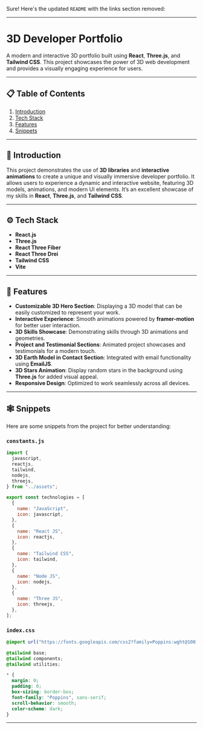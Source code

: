 Sure! Here's the updated `README` with the links section removed:

---

# 3D Developer Portfolio

A modern and interactive 3D portfolio built using **React**, **Three.js**, and **Tailwind CSS**. This project showcases the power of 3D web development and provides a visually engaging experience for users.

---

## 📋 Table of Contents

1. [Introduction](#introduction)
2. [Tech Stack](#tech-stack)
3. [Features](#features)
4. [Snippets](#snippets)

---

## 🤖 Introduction

This project demonstrates the use of **3D libraries** and **interactive animations** to create a unique and visually immersive developer portfolio. It allows users to experience a dynamic and interactive website, featuring 3D models, animations, and modern UI elements. It’s an excellent showcase of my skills in **React**, **Three.js**, and **Tailwind CSS**.

---

## ⚙️ Tech Stack

- **React.js**
- **Three.js**
- **React Three Fiber**
- **React Three Drei**
- **Tailwind CSS**
- **Vite**

---

## 🔋 Features

- **Customizable 3D Hero Section**: Displaying a 3D model that can be easily customized to represent your work.
- **Interactive Experience**: Smooth animations powered by **framer-motion** for better user interaction.
- **3D Skills Showcase**: Demonstrating skills through 3D animations and geometries.
- **Project and Testimonial Sections**: Animated project showcases and testimonials for a modern touch.
- **3D Earth Model in Contact Section**: Integrated with email functionality using **EmailJS**.
- **3D Stars Animation**: Display random stars in the background using **Three.js** for added visual appeal.
- **Responsive Design**: Optimized to work seamlessly across all devices.

---

## 🕸️ Snippets

Here are some snippets from the project for better understanding:

### `constants.js`

```javascript
import {
  javascript,
  reactjs,
  tailwind,
  nodejs,
  threejs,
} from "../assets";

export const technologies = [
  {
    name: "JavaScript",
    icon: javascript,
  },
  {
    name: "React JS",
    icon: reactjs,
  },
  {
    name: "Tailwind CSS",
    icon: tailwind,
  },
  {
    name: "Node JS",
    icon: nodejs,
  },
  {
    name: "Three JS",
    icon: threejs,
  },
];
```

### `index.css`

```css
@import url("https://fonts.googleapis.com/css2?family=Poppins:wght@100;200;300;400;500;600;700;800;900&display=swap");

@tailwind base;
@tailwind components;
@tailwind utilities;

* {
  margin: 0;
  padding: 0;
  box-sizing: border-box;
  font-family: "Poppins", sans-serif;
  scroll-behavior: smooth;
  color-scheme: dark;
}
```

---

